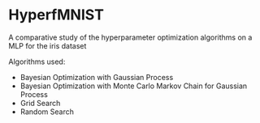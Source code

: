 # HyperfMNIST
A comparative study of the hyperparameter optimization algorithms on a MLP for the iris dataset

Algorithms used:

* Bayesian Optimization with Gaussian Process 
* Bayesian Optimization with Monte Carlo Markov Chain for Gaussian Process
* Grid Search
* Random Search

